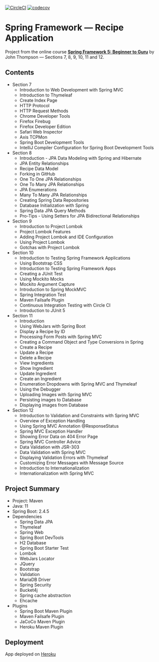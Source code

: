 [![CircleCI](https://circleci.com/gh/theagoliveira/spring5-recipe-app.svg?style=shield)](https://circleci.com/gh/theagoliveira/spring5-recipe-app) [![codecov](https://codecov.io/gh/theagoliveira/spring5-recipe-app/branch/main/graph/badge.svg?token=Q1VQE8DMPG)](https://codecov.io/gh/theagoliveira/spring5-recipe-app)

# Spring Framework — Recipe Application

Project from the online course [**Spring Framework 5: Beginner to Guru**](https://www.udemy.com/course/spring-framework-5-beginner-to-guru/) by John Thompson — Sections 7, 8, 9, 10, 11 and 12.

## Contents

- Section 7
  - Introduction to Web Development with Spring MVC
  - Introduction to Thymeleaf
  - Create Index Page
  - HTTP Protocol
  - HTTP Request Methods
  - Chrome Developer Tools
  - Firefox Firebug
  - Firefox Developer Edition
  - Safari Web Inspector
  - Axis TCPMon
  - Spring Boot Development Tools
  - IntelliJ Compiler Configuration for Spring Boot Development Tools
- Section 8
  - Introduction - JPA Data Modeling with Spring and Hibernate
  - JPA Entity Relationships
  - Recipe Data Model
  - Forking in GitHub
  - One To One JPA Relationships
  - One To Many JPA Relationships
  - JPA Enumerations
  - Many To Many JPA Relationships
  - Creating Spring Data Repositories
  - Database Initialization with Spring
  - Spring Data JPA Query Methods
  - Pro-Tips - Using Setters for JPA Bidirectional Relationships
- Section 9
  - Introduction to Project Lombok
  - Project Lombok Features
  - Adding Project Lombok and IDE Configuration
  - Using Project Lombok
  - Gotchas with Project Lombok
- Section 10
  - Introduction to Testing Spring Framework Applications
  - Using Bootstrap CSS
  - Introduction to Testing Spring Framework Apps
  - Creating a JUnit Test
  - Using Mockito Mocks
  - Mockito Argument Capture
  - Introduction to Spring MockMVC
  - Spring Integration Test
  - Maven Failsafe Plugin
  - Continuous Integration Testing with Circle CI
  - Introduction to JUnit 5
- Section 11
  - Introduction
  - Using WebJars with Spring Boot
  - Display a Recipe by ID
  - Processing Form Posts with Spring MVC
  - Creating a Command Object and Type Conversions in Spring
  - Create a Recipe
  - Update a Recipe
  - Delete a Recipe
  - View Ingredients
  - Show Ingredient
  - Update Ingredient
  - Create an Ingredient
  - Enumeration Dropdowns with Spring MVC and Thymeleaf
  - Using the Debugger
  - Uploading Images with Spring MVC
  - Persisting images to Database
  - Displaying images from Database
- Section 12
  - Introduction to Validation and Constraints with Spring MVC
  - Overview of Exception Handling
  - Using Spring MVC Annotation @ResponseStatus
  - Spring MVC Exception Handler
  - Showing Error Data on 404 Error Page
  - Spring MVC Controller Advice
  - Data Validation with JSR-303
  - Data Validation with Spring MVC
  - Displaying Validation Errors with Thymeleaf
  - Customizing Error Messages with Message Source
  - Introduction to Internationalization
  - Internationalization with Spring MVC

## Project Summary

- Project: Maven
- Java: 11
- Spring Boot: 2.4.5
- Dependencies
  - Spring Data JPA
  - Thymeleaf
  - Spring Web
  - Spring Boot DevTools
  - H2 Database
  - Spring Boot Starter Test
  - Lombok
  - WebJars Locator
  - JQuery
  - Bootstrap
  - Validation
  - MariaDB Driver
  - Spring Security
  - Bucket4j
  - Spring cache abstraction
  - Ehcache
- Plugins
  - Spring Boot Maven Plugin
  - Maven Failsafe Plugin
  - JaCoCo Maven Plugin
  - Heroku Maven Plugin

## Deployment

App deployed on [Heroku](https://gentle-badlands-10860.herokuapp.com/)
